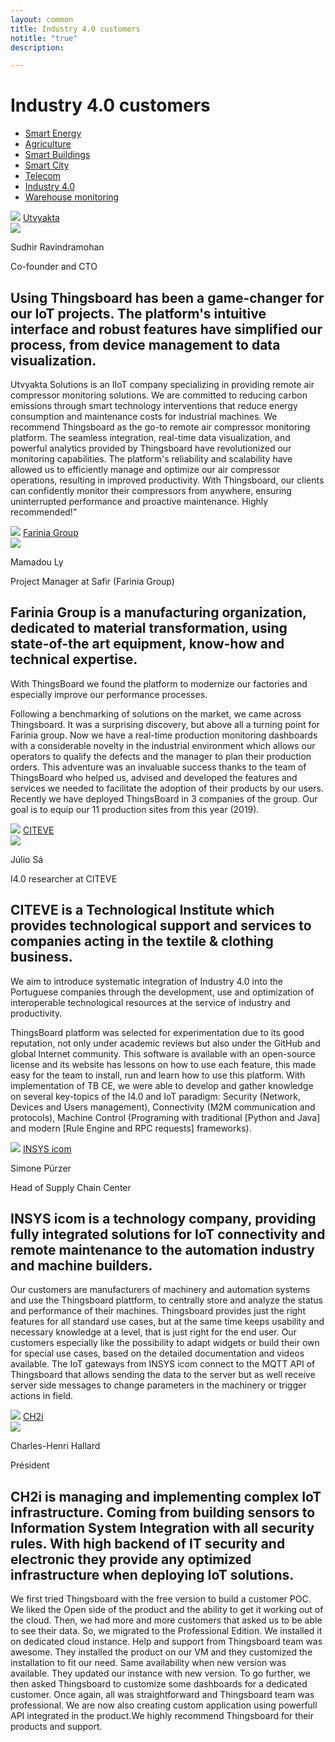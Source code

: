 ```yaml
---
layout: common
title: Industry 4.0 customers
notitle: "true"
description:

---
```


<h1 class="mainTitle industry-4">Industry 4.0 customers</h1>

<nav class="customers-nav">
    <ul>
        <li>
            <a href="/industries/smart-energy/">Smart Energy</a>
        </li>
        <li>
            <a href="/industries/agriculture/">Agriculture</a>
        </li>
        <li>
            <a href="/industries/smart-buildings/">Smart Buildings</a>
        </li>
        <li>
            <a href="/industries/smart-city/">Smart City</a>
        </li>
        <li>
            <a href="/industries/telecom/">Telecom</a>
        </li>
        <li>
            <a href="/industries/industry40/" class="active">Industry 4.0</a>
        </li>
        <li>
            <a href="/industries/warehouse-monitoring/">Warehouse monitoring</a>
        </li>
    </ul>
</nav>

<div class="customer-block">
    <div class="customer-company">
        <img class="customer-logo" src="https://img.thingsboard.io/customers/utvyakta-logo.png">
        <a class="outlink" href="https://utvyakta.com/" alt="Utvyakta"> Utvyakta </a>
    </div>
    <div class="customer-content">
        <div class="person-container">
            <img class="person-logo" src="https://img.thingsboard.io/customers/sudhir-ravindramohan.png"/>
            <div class="person-title">
                <p class="person-name"> Sudhir Ravindramohan </p>
                <p class="person-position"> Co-founder and CTO </p>
            </div>
        </div>
        <h2>
            Using Thingsboard has been a game-changer for our IoT projects. The platform's intuitive interface and robust features have simplified our process, from device management to data visualization.
        </h2>
        <p>
            Utvyakta Solutions is an IIoT company specializing in providing remote air compressor monitoring solutions. We are committed to reducing carbon emissions through smart technology interventions that reduce energy consumption and maintenance costs for industrial machines. We recommend Thingsboard as the go-to remote air compressor monitoring platform. The seamless integration, real-time data visualization, and powerful analytics provided by Thingsboard have revolutionized our monitoring capabilities. The platform's reliability and scalability have allowed us to efficiently manage and optimize our air compressor operations, resulting in improved productivity. With Thingsboard, our clients can confidently monitor their compressors from anywhere, ensuring uninterrupted performance and proactive maintenance. Highly recommended!"
        </p>
    </div>
</div>

<div class="customer-block">
    <div class="customer-company">
        <img class="customer-logo" src="https://img.thingsboard.io/customers/Farinia.png">
        <a class="outlink" href="https://www.farinia.com/" alt="Farinia Group"> Farinia Group </a>
    </div>
    <div class="customer-content">
        <div class="person-container">
            <img class="person-logo" src="https://img.thingsboard.io/customers/Mamadou.png"/>
            <div class="person-title">
                <p class="person-name"> Mamadou Ly </p>
                <p class="person-position"> Project Manager at Safir (Farinia Group) </p>
            </div>
        </div>
        <h2>
            Farinia Group is a manufacturing organization, dedicated to material transformation, using state-of-the art equipment, know-how and technical expertise.
        </h2>
        <p>
            With ThingsBoard we found the platform to modernize our factories and especially improve our performance processes.
        </p>
        <p>
            Following a benchmarking of solutions on the market, we came across Thingsboard. It was a surprising discovery, but above all a turning point for Farinia group. Now we have a real-time production monitoring dashboards with a considerable novelty in the industrial environment which allows our operators to qualify the defects and the manager to plan their production orders. This adventure was an invaluable success thanks to the team of ThingsBoard who helped us, advised and developed the features and services we needed to facilitate the adoption of their products by our users. Recently we have deployed ThingsBoard in 3 companies of the group. Our goal is to equip our 11 production sites from this year (2019).
        </p>
    </div>
</div>

<div class="customer-block">
    <div class="customer-company">
        <img class="customer-logo" src="https://img.thingsboard.io/customers/citeve.png">
        <a class="outlink" href="https://www.citeve.pt/" alt="CITEVE"> CITEVE </a>
    </div>
    <div class="customer-content">
        <div class="person-container">
            <img class="person-logo" src="https://img.thingsboard.io/customers/julio.jpg"/>
            <div class="person-title">
                <p class="person-name"> Júlio Sá </p>
                <p class="person-position"> I4.0 researcher at CITEVE </p>
            </div>
        </div>
        <h2>
            CITEVE is a Technological Institute which provides technological support and services to companies acting in the textile & clothing business.
        </h2>
        <p>
            We aim to introduce systematic integration of Industry 4.0 into the Portuguese companies through the development, use and optimization of interoperable technological resources at the service of industry and productivity.
        </p>
        <p>
            ThingsBoard platform was selected for experimentation due to its good reputation, not only under academic reviews but also under the GitHub and global Internet community. This software is available with an open-source license and its website has lessons on how to use each feature, this made easy for the team to install, run and learn how to use this platform. With implementation of TB CE, we were able to develop and gather knowledge on several key-topics of the I4.0 and IoT paradigm: Security (Network, Devices and Users management), Connectivity (M2M communication and protocols), Machine Control (Programing with traditional [Python and Java] and modern [Rule Engine and RPC requests] frameworks).
        </p>
    </div>
</div>

<div class="customer-block">
    <div class="customer-company">
        <img class="customer-logo" src="https://img.thingsboard.io/customers/insystec.jpg">
        <a class="outlink" href="https://www.insys-tec.de/" alt="INSYS icom"> INSYS icom </a>
    </div>
    <div class="customer-content">
        <div class="person-container">
            <div class="person-title">
                <p class="person-name"> Simone Pürzer </p>
                <p class="person-position"> Head of Supply Chain Center </p>
            </div>
        </div>
        <h2>
            INSYS icom is a technology company, providing fully integrated solutions for IoT connectivity and remote maintenance to the automation industry and machine builders.
        </h2>
        <p>
            Our customers are manufacturers of machinery and automation systems and use the Thingsboard plattform, to centrally store and analyze the status and performance of their machines. Thingsboard provides just the right features for all standard use cases, but at the same time keeps usability and necessary knowledge at a level, that is just right for the end user. Our customers especially like the possibility to adapt widgets or build their own for special use cases, based on the detailed documentation and videos available. The IoT gateways from INSYS icom connect to the MQTT API of Thingsboard that allows sending the data to the server but as well receive server side messages to change parameters in the machinery or trigger actions in field.
        </p>
    </div>
</div>

<div class="customer-block">
    <div class="customer-company">
        <img class="customer-logo" src="https://img.thingsboard.io/customers/ch2i.jpg">
        <a class="outlink" href="https://ch2i.eu/" alt="CH2i"> CH2i </a>
    </div>
    <div class="customer-content">
        <div class="person-container">
            <img class="person-logo" src="https://img.thingsboard.io/customers/charles-henri.jpg"/>
            <div class="person-title">
                <p class="person-name"> Charles-Henri Hallard </p>
                <p class="person-position"> Président </p>
            </div>
        </div>
        <h2>
            CH2i is managing and implementing complex IoT infrastructure. Coming from building sensors to Information System Integration with all security rules. With high backend of IT security and electronic they provide any optimized infrastructure when deploying IoT solutions.
        </h2>
        <p>
            We first tried Thingsboard with the free version to build a customer POC. We liked the Open side of the product and the ability to get it working out of the cloud. Then, we had more and more customers that asked us to be able to see their data. So, we migrated to the Professional Edition. We installed it on dedicated cloud instance. Help and support from Thingsboard team was awesome. They installed the product on our VM and they customized the installation to fit our need. Same availability when new version was available. They updated our instance with new version. To go further, we then asked Thingsboard to customize some dashboards for a dedicated customer. Once again, all was straightforward and Thingsboard team was professional. We are now also creating custom application using powerfull API integrated in the product.We highly recommend Thingsboard for their products and support.
        </p>
    </div>
</div>